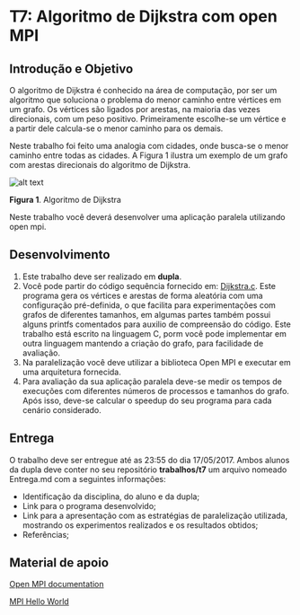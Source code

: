 # T7: Algoritmo de Dijkstra com open MPI
## Introdução e Objetivo
O algoritmo de Dijkstra é conhecido na área de computação, por ser um algoritmo que soluciona o problema do menor caminho entre vértices em um grafo. Os vértices são ligados por arestas, na maioria das vezes direcionais, com um peso positivo. Primeiramente escolhe-se um vértice e a partir dele calcula-se o menor caminho para os demais. 

Neste trabalho foi feito uma analogia com cidades, onde busca-se o menor caminho entre todas as cidades. A Figura 1 ilustra um exemplo de um grafo com arestas direcionais do algoritmo de Dijkstra.

![alt text](http://siddarthareddy.weebly.com/uploads/2/8/7/9/28799429/4999443.png?468)

**Figura 1**. Algoritmo de Dijkstra

Neste trabalho você deverá desenvolver uma aplicação paralela utilizando open mpi.

## Desenvolvimento
1. Este trabalho deve ser realizado em **dupla**.
2. Você pode partir do código sequência fornecido em: [Dijkstra.c](https://github.com/fpuntel/C/blob/master/ELC139/Dijkstra/Dijkstra.c). Este programa gera os vértices e arestas de forma aleatória com uma configuração pré-definida, o que facilita para experimentações com grafos de diferentes tamanhos, em algumas partes também possui alguns printfs comentados para auxilio de compreensão do código. Este trabalho está escrito na linguagem C, porm você pode implementar em outra linguagem mantendo a criação do grafo, para facilidade de avaliação.
3. Na paralelização você deve utilizar a biblioteca Open MPI e executar em uma arquitetura fornecida.
4. Para avaliação da sua aplicação paralela deve-se medir os tempos de execuções com diferentes números de processos e tamanhos do grafo. Após isso, deve-se calcular o speedup do seu programa para cada cenário considerado.

## Entrega

O trabalho deve ser entregue até as 23:55 do dia 17/05/2017. Ambos alunos da dupla deve conter no seu repositório **trabalhos/t7** um arquivo nomeado Entrega.md com a seguintes informações:
* Identificação da disciplina, do aluno e da dupla;
* Link para o programa desenvolvido;
* Link para a apresentação com as estratégias de paralelização utilizada, mostrando os experimentos realizados e os resultados obtidos;
* Referências;

## Material de apoio

[Open MPI documentation](https://www.open-mpi.org/doc/)

[MPI Hello World](http://mpitutorial.com/tutorials/mpi-hello-world/)
